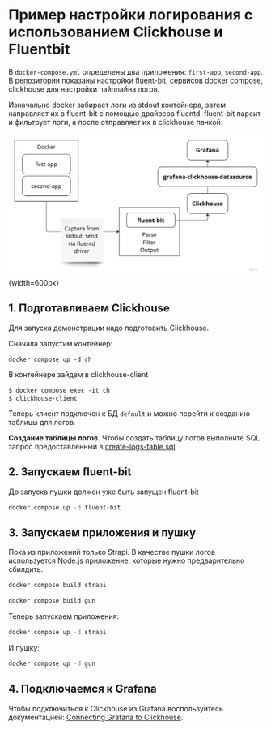 # Пример настройки логирования с использованием Clickhouse и Fluentbit

В `docker-compose.yml` определены два приложения: `first-app`, `second-app`. В
репозитории показаны настройки fluent-bit, сервисов docker compose, clickhouse
для настройки пайплайна логов.

Изначально docker забирает логи из stdout контейнера, затем направляет их в
fluent-bit с помощью драйвера fluentd. fluent-bit парсит и фильтрует логи, а
после отправляет их в clickhouse пачкой.

![Logs pipeline scheme](./docs/logs-pipeline.jpg){width=600px}

## 1. Подготавливаем Clickhouse

Для запуска демонстрации надо подготовить Clickhouse.

Сначала запустим контейнер:

```shell
docker compose up -d ch
```

В контейнере зайдем в clickhouse-client

```shell
$ docker compose exec -it ch
$ clickhouse-client
```

Теперь клиент подключен к БД `default` и можно перейти к созданию таблицы для логов.

**Создание таблицы логов**. Чтобы создать таблицу логов выполните SQL запрос
предоставленный в [create-logs-table.sql](./clickhouse/config/docker-entrypoint-initdb.d/create-logs-table.sql).

## 2. Запускаем fluent-bit

До запуска пушки должен уже быть запущен fluent-bit

```sh
docker compose up -d fluent-bit
```

## 3. Запускаем приложения и пушку

Пока из приложений только Strapi. В качестве пушки логов используется Node.js
приложение, которые нужно предварительно сбилдить.

```sh
docker compose build strapi
```

```sh
docker compose build gun
```

Теперь запускаем приложения:

```sh
docker compose up -d strapi
```

И пушку:

```sh
docker compose up -d gun
```

## 4. Подключаемся к Grafana

Чтобы подключиться к Clickhouse из Grafana воспользуйтесь документацией:
[Connecting Grafana to
Clickhouse](https://clickhouse.com/docs/en/integrations/grafana#4-build-a-dashboard).
